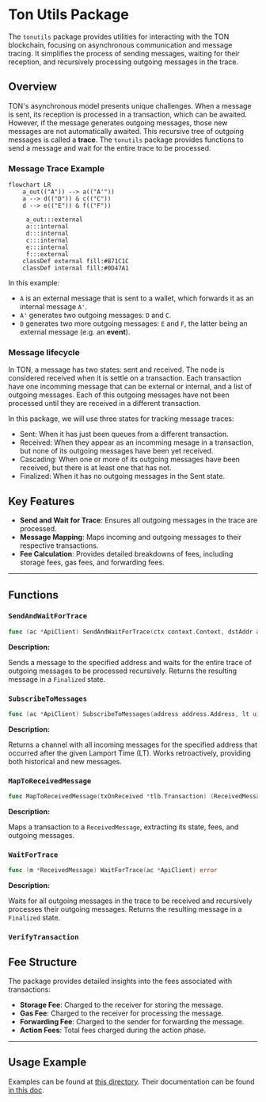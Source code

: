 # Ton Utils Package

The `tonutils` package provides utilities for interacting with the TON blockchain, focusing on asynchronous communication and message tracing. It simplifies the process of sending messages, waiting for their reception, and recursively processing outgoing messages in the trace.

## Overview

TON's asynchronous model presents unique challenges. When a message is sent, its reception is processed in a transaction, which can be awaited. However, if the message generates outgoing messages, those new messages are not automatically awaited. This recursive tree of outgoing messages is called a **trace**. The `tonutils` package provides functions to send a message and wait for the entire trace to be processed.

### Message Trace Example

```mermaid
flowchart LR
    a_out(("A")) --> a(("A'"))
    a --> d(("D")) & c(("C"))
    d --> e(("E")) & f(("F"))

     a_out:::external
     a:::internal
     d:::internal
     c:::internal
     e:::internal
     f:::external
    classDef external fill:#B71C1C
    classDef internal fill:#0D47A1
```

In this example:

- `A` is an external message that is sent to a wallet, which forwards it as an internal message `A'`.
- `A'` generates two outgoing messages: `D` and `C`.
- `D` generates two more outgoing messages: `E` and `F`, the latter being an external message (e.g. an **event**).

### Message lifecycle

In TON, a message has two states: sent and received. The node is considered received when it is settle on a transaction. Each transaction have one incomming message that can be external or internal, and a list of outgoing messages. Each of this outgoing messages have not been processed until they are received in a different transaction.

In this package, we will use three states for tracking message traces:

- Sent: When it has just been queues from a different transaction.
- Received: When they appear as an incomming mesage in a transaction, but none of its outgoing messages have been yet received.
- Cascading: When one or more of its outgoing messages have been received, but there is at least one that has not.
- Finalized: When it has no outgoing messages in the Sent state.

## Key Features

- **Send and Wait for Trace**: Ensures all outgoing messages in the trace are processed.
- **Message Mapping**: Maps incoming and outgoing messages to their respective transactions.
- **Fee Calculation**: Provides detailed breakdowns of fees, including storage fees, gas fees, and forwarding fees.

---

## Functions

### `SendAndWaitForTrace`

```go
func (ac *ApiClient) SendAndWaitForTrace(ctx context.Context, dstAddr address.Address, messageToSend *wallet.Message) (*ReceivedMessage, error)
```

**Description:**

Sends a message to the specified address and waits for the entire trace of outgoing messages to be processed recursively. Returns the resulting message in a `Finalized` state.

### `SubscribeToMessages`

```go
func (ac *ApiClient) SubscribeToMessages(address address.Address, lt uint64) chan *ReceivedMessage
```

**Description:**

Returns a channel with all incoming messages for the specified address that occurred after the given Lamport Time (LT). Works retroactively, providing both historical and new messages.

### `MapToReceivedMessage`

```go
func MapToReceivedMessage(txOnReceived *tlb.Transaction) (ReceivedMessage, error)
```

**Description:**

Maps a transaction to a `ReceivedMessage`, extracting its state, fees, and outgoing messages.

### `WaitForTrace`

```go
func (m *ReceivedMessage) WaitForTrace(ac *ApiClient) error
```

**Description:**

Waits for all outgoing messages in the trace to be received and recursively processes their outgoing messages. Returns the resulting message in a `Finalized` state.

### `VerifyTransaction`

## Fee Structure

The package provides detailed insights into the fees associated with transactions:

- **Storage Fee**: Charged to the receiver for storing the message.
- **Gas Fee**: Charged to the receiver for processing the message.
- **Forwarding Fee**: Charged to the sender for forwarding the message.
- **Action Fees**: Total fees charged during the action phase.

---

## Usage Example

Examples can be found at [this directory](../../pkg/tonutils/tests/async_communication/). Their documentation can be found [in this doc](../contracts/overview/examples/async-communication.md).
